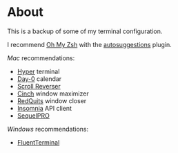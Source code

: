 # About

This is a backup of some of my terminal configuration.

I recommend [Oh My Zsh](https://ohmyz.sh/) with the [autosuggestions](https://github.com/zsh-users/zsh-autosuggestions) plugin.

*Mac* recommendations:
- [Hyper](https://hyper.is/) terminal
- [Day-0](https://shauninman.com/archive/2020/04/08/day_o_mac_menu_bar_clock_for_catalina) calendar
- [Scroll Reverser](https://pilotmoon.com/scrollreverser/)
- [Cinch](http://www.irradiatedsoftware.com/cinch/) window maximizer
- [RedQuits](http://www.carsten-mielke.com/redquits.html) window closer
- [Insomnia](https://insomnia.rest/) API client
- [SequelPRO](http://www.sequelpro.com/)

*Windows* recommendations:
- [FluentTerminal](https://github.com/felixse/FluentTerminal)
